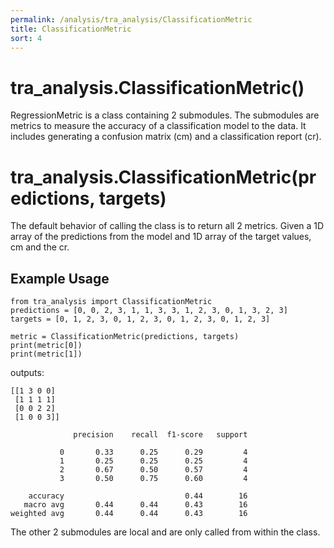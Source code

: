 ```yaml
---
permalink: /analysis/tra_analysis/ClassificationMetric
title: ClassificationMetric
sort: 4
---
```


# tra_analysis.ClassificationMetric()

RegressionMetric is a class containing 2 submodules. The submodules are metrics to measure the accuracy of a classification model to the data. It includes generating a confusion matrix (cm) and a classification report (cr).

# tra_analysis.ClassificationMetric(predictions, targets)

The default behavior of calling the class is to return all 2 metrics. Given a 1D array of the predictions from the model and 1D array of the target values, cm and the cr.

## Example Usage
```
from tra_analysis import ClassificationMetric
predictions = [0, 0, 2, 3, 1, 1, 3, 3, 1, 2, 3, 0, 1, 3, 2, 3]
targets = [0, 1, 2, 3, 0, 1, 2, 3, 0, 1, 2, 3, 0, 1, 2, 3]

metric = ClassificationMetric(predictions, targets)
print(metric[0])
print(metric[1])
```
outputs:
```
[[1 3 0 0]
 [1 1 1 1]
 [0 0 2 2]
 [1 0 0 3]]
```
```
              precision    recall  f1-score   support

           0       0.33      0.25      0.29         4
           1       0.25      0.25      0.25         4
           2       0.67      0.50      0.57         4
           3       0.50      0.75      0.60         4

    accuracy                           0.44        16
   macro avg       0.44      0.44      0.43        16
weighted avg       0.44      0.44      0.43        16
```

The other 2 submodules are local and are only called from within the class.